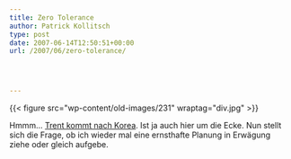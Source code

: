 ```yaml
---
title: Zero Tolerance
author: Patrick Kollitsch
type: post
date: 2007-06-14T12:50:51+00:00
url: /2007/06/zero-tolerance/




---
```

{{< figure src="wp-content/old-images/231" wraptag="div.jpg" >}}

Hmmm... [Trent kommt nach Korea][1]. Ist ja auch hier um die Ecke. Nun stellt sich die Frage, ob ich wieder mal eine ernsthafte Planung in Erwägung ziehe oder gleich aufgebe.

 [1]: http://nin.com/tour/
